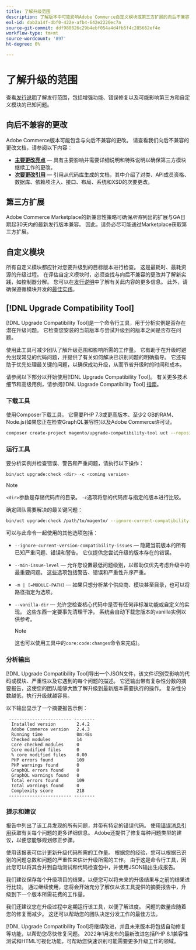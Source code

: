 ```yaml
---
title: 了解升级范围
description: 了解版本中可能影响Adobe Commerce自定义模块或第三方扩展的向后不兼容更改。
exl-id: dab2a14f-dbf0-422e-afb4-642e2220ec7a
source-git-commit: ddf988826c29b4ebf054a4d4fb5f4c285662ef4e
workflow-type: tm+mt
source-wordcount: '897'
ht-degree: 0%

---
```


# 了解升级的范围

查看[发行说明](https://devdocs.magento.com/guides/v2.4/release-notes/bk-release-notes.html)了解发行范围，包括增强功能、错误修复以及可能影响第三方和自定义模块的已知问题。

## 向后不兼容的更改

Adobe Commerce版本可能包含与向后不兼容的更改。 请查看我们向后不兼容的更改文档，请参阅以下内容：

- **[主要更改亮点](https://devdocs.magento.com/guides/v2.4/release-notes/backward-incompatible-changes/index.html)** — 具有主要影响并需要详细说明和特殊说明以确保第三方模块继续工作的更改。
- **[次要更改引用](https://devdocs.magento.com/guides/v2.4/release-notes/backward-incompatible-changes/reference.html)** — 引用从代码库生成的文档，其中介绍了对类、API成员资格、数据库、依赖项注入、接口、布局、系统和XSD的次要更改。

## 第三方扩展

Adobe Commerce Marketplace的新兼容性策略可确保&#x200B;_所有_&#x200B;列出的扩展与GA日期起30天内的最新发行版本兼容。 因此，请务必尽可能通过Marketplace获取第三方扩展。

## 自定义模块

所有自定义模块都应针对您要升级到的目标版本进行检查。 这是最耗时、最耗资源的升级过程。 在评估自定义模块时，必须查找与向后不兼容的更改并了解新实践，如控制器分解。 您可以在[发行说明](https://devdocs.magento.com/guides/v2.4/release-notes/bk-release-notes.html)中了解有关此内容的更多信息。 此外，请确保遵循模块开发的[最佳实践](https://developer.adobe.com/commerce/php/best-practices/extensions/)。

## [!DNL Upgrade Compatibility Tool]

[!DNL Upgrade Compatibility Tool]是一个命令行工具，用于分析实例是否存在潜在升级问题。 它检查您安装的当前版本与尝试升级到的版本之间是否存在问题。

使用此工具可减少团队了解升级范围和影响所需的工作量。 它有助于在升级时避免出现常见的代码问题，并提供了有关如何解决已识别问题的明确指导。 它还有助于优先处理最关键的问题，以确保成功升级，从而节省升级时的时间和成本。

请参阅以下部分以开始使用[!DNL Upgrade Compatibility Tool]。 有关更多技术细节和高级用例，请参阅[!DNL Upgrade Compatibility Tool] [指南](../upgrade-compatibility-tool/overview.md)。

### 下载工具

使用Composer下载工具。 它需要PHP 7.3或更高版本、至少2 GB的RAM、Node.js(如果您正在检查GraphQL兼容性)以及Adobe Commerce许可证。

```bash
composer create-project magento/upgrade-compatibility-tool uct --repository https://repo.magento.com
```

### 运行工具

要分析实例并检查错误、警告和严重问题，请执行以下操作：

```bash
bin/uct upgrade:check <dir> -c <coming version> 
```

>[!NOTE]
>
> `<dir>`参数是存储代码库的目录。 `-c`选项将您的代码库与指定的版本进行比较。

确定团队需要解决的最关键问题：

```bash
bin/uct upgrade:check /path/to/magento/ --ignore-current-compatibility-issues –min-issue-level critical --vanilla-dir /path/to/vanilla/code/ /path/to/magento/app/code/Vendor/
```

可以与此命令一起使用的其他选项包括：

- `--ignore-current-version-compatibility-issues` — 隐藏当前版本的所有已知严重问题、错误和警告。 它仅提供您尝试升级的版本存在的错误。

- `--min-issue-level` — 允许您设置最低问题级别，以帮助仅优先考虑升级中的最重要问题。 这些选项包括警告、错误和严重性升序严重。

- `-m | [=MODULE-PATH]` — 如果只想分析某个供应商、模块甚至目录，也可以将路径指定为选项。

- `--vanilla-dir` — 允许您检查核心代码中是否有任何非标准功能或自定义的实现。 这些东西一定要事先清理干净。 系统会自动下载您版本的vanilla实例以供参考。

  >[!NOTE]
  >
  > 这也可以使用工具中的`core:code:changes`命令来完成)。

### 分析输出

[!DNL Upgrade Compatibility Tool]导出一个JSON文件，该文件识别受影响的代码或模块、严重性以及它遇到的每个问题的描述。 它还输出带有复杂性分数的摘要报告，这使您的团队能够大致了解升级到最新版本需要执行的操作。 复杂性分数越低，执行升级就越容易。

以下输出显示了一个摘要报告示例：

```console
 ------------------------ --------
  Installed version        2.4.2
  Adobe Commerce version   2.4.3
  Running time             0m:48s
  Checked modules          14
  Core checked modules     0
  Core modified files      0
  % core modified files    0.00
  PHP errors found         109
  PHP warnings found       0
  GraphQL errors found     0
  GraphQL warnings found   0
  Total errors found       109
  Total warnings found     0
  Complexity score         218
 ------------------------ --------
```

### 提示和建议

报告中列出了该工具发现的所有问题，并带有特定的错误代码。 使用[错误消息引用](../upgrade-compatibility-tool/error-messages.md)获取有关每个问题的更多详细信息。 Adobe还提供了修复每种问题类型的建议，以便您能够规划修正步骤。

使用该报表可估计更新升级代码所需的工作量。 根据您的经验，您可以根据已识别的问题总数和问题的严重性来估计升级所需的工作。 由于这是命令行工具，因此您可以将其合并到自动测试和代码检查包中，并使用JSON输出生成报告。

我们建议保存每个升级项目的结果，以便您可以将未来的升级结果与之前的结果进行比较。 通过继续使用，您将会开始充分了解仅从该工具提供的摘要报告中，升级到下一个版本所需花费的工作量。

我们还建议您在升级过程中定期运行该工具，以便了解进度。 问题的数量应随着您的修复而减少。 这还可以帮助您的团队决定分发工作的最佳方法。

[!DNL Upgrade Compatibility Tool]将继续改进，并且未来版本将包括自动修复等功能，以帮助您尽快修复问题。 2022年1月发布的最新改进包括PHP 8.1兼容性测试和HTML可视化功能，可帮助您快速识别可能需要更多升级工作的领域。
